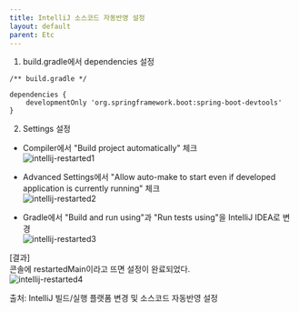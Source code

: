 ```yaml
---
title: IntelliJ 소스코드 자동반영 설정
layout: default
parent: Etc
---
```


1. build.gradle에서 dependencies 설정   

```
/** build.gradle */

dependencies {
    developmentOnly 'org.springframework.boot:spring-boot-devtools'
}
```

2. Settings 설정

- Compiler에서 "Build project automatically" 체크   
![intellij-restarted1]("/assets/images/intellij-restarted1.png")

- Advanced Settings에서 "Allow auto-make to start even if developed application is currently running" 체크   
![intellij-restarted2]("/assets/images/intellij-restarted2.png")

- Gradle에서 "Build and run using"과 "Run tests using"을 IntelliJ IDEA로 변경    
![intellij-restarted3]("/assets/images/intellij-restarted3.png")


[결과]   
콘솔에 restartedMain이라고 뜨면 설정이 완료되었다.    
![intellij-restarted4]("/assets/images/intellij-restarted4.png")

출처: IntelliJ 빌드/실행 플랫폼 변경 및 소스코드 자동반영 설정

[IntelliJ 빌드/실행 플랫폼 변경 및 소스코드 자동반영 설정]: https://u-it.tistory.com/entry/%EC%9D%B8%ED%85%94%EB%A6%AC%EC%A0%9C%EC%9D%B4-%EC%BB%A4%EB%AE%A4%EB%8B%88%ED%8B%B0%EB%B2%84%EC%A0%84-%EC%8A%A4%ED%94%84%EB%A7%81%EB%B6%80%ED%8A%B8-%EC%84%B8%ED%8C%85%ED%95%98%EA%B8%B0-1